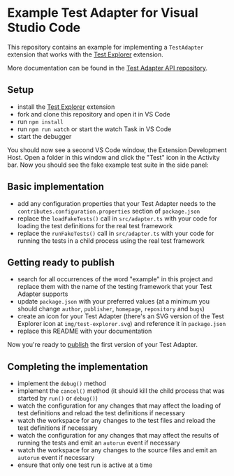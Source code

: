 # Example Test Adapter for Visual Studio Code

This repository contains an example for implementing a `TestAdapter` extension that works with the
[Test Explorer](https://marketplace.visualstudio.com/items?itemName=hbenl.vscode-test-explorer) extension.

More documentation can be found in the [Test Adapter API repository](https://github.com/hbenl/vscode-test-adapter-api).

## Setup

* install the [Test Explorer](https://marketplace.visualstudio.com/items?itemName=hbenl.vscode-test-explorer) extension
* fork and clone this repository and open it in VS Code
* run `npm install`
* run `npm run watch` or start the watch Task in VS Code
* start the debugger

You should now see a second VS Code window, the Extension Development Host.
Open a folder in this window and click the "Test" icon in the Activity bar.
Now you should see the fake example test suite in the side panel:

## Basic implementation

* add any configuration properties that your Test Adapter needs to the `contributes.configuration.properties` section of `package.json`
* replace the `loadFakeTests()` call in `src/adapter.ts` with your code for loading the test definitions for the real test framework
* replace the `runFakeTests()` call in `src/adapter.ts` with your code for running the tests in a child process using the real test framework

## Getting ready to publish

* search for all occurrences of the word "example" in this project and replace them with the name of the testing framework that your Test Adapter supports
* update `package.json` with your preferred values (at a minimum you should change `author`, `publisher`, `homepage`, `repository` and `bugs`)
* create an icon for your Test Adapter (there's an SVG version of the Test Explorer icon at `img/test-explorer.svg`) and reference it in `package.json`
* replace this README with your documentation

Now you're ready to [publish](https://code.visualstudio.com/docs/extensions/publish-extension) the first version of your Test Adapter.

## Completing the implementation

* implement the `debug()` method
* implement the `cancel()` method (it should kill the child process that was started by `run()` or `debug()`)
* watch the configuration for any changes that may affect the loading of test definitions and reload the test definitions if necessary
* watch the workspace for any changes to the test files and reload the test definitions if necessary
* watch the configuration for any changes that may affect the results of running the tests and emit an `autorun` event if necessary
* watch the workspace for any changes to the source files and emit an `autorun` event if necessary
* ensure that only one test run is active at a time
